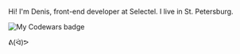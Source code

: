 Hi! I'm Denis, front-end developer at Selectel.
I live in St. Petersburg.

![My Codewars badge](https://www.codewars.com/users/denisksks/badges/large)

ᕕ(ᐛ)ᕗ
